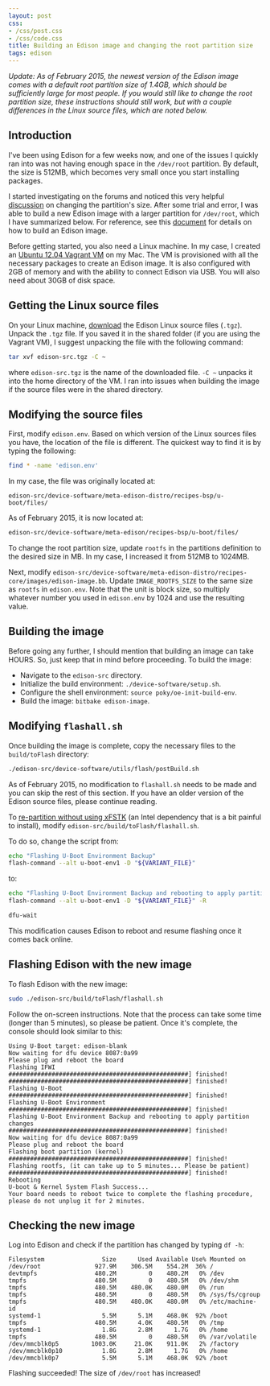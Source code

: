 ```yaml
---
layout: post
css:
- /css/post.css
- /css/code.css
title: Building an Edison image and changing the root partition size
tags: edison
---
```


*Update: As of February 2015, the newest version of the Edison image comes with a default root partition size of 1.4GB, which should be sufficiently large for most people. If you would still like to change the root partition size, these instructions should still work, but with a couple differences in the Linux source files, which are noted below.*

## Introduction

I've been using Edison for a few weeks now, and one of the issues I quickly ran into was not having enough space in the `/dev/root` partition. By default, the size is 512MB, which becomes very small once you start installing packages.

I started investigating on the forums and noticed this very helpful <a href="https://communities.intel.com/thread/55612?start=0&tstart=0">discussion</a> on changing the partition's size. After some trial and error, I was able to build a new Edison image with a larger partition for `/dev/root`, which I have summarized below. For reference, see this <a href="https://communities.intel.com/docs/DOC-23159">document</a> for details on how to build an Edison image.

Before getting started, you also need a Linux machine. In my case, I created an <a href="https://github.com/drejkim/edison-imaging-vm">Ubuntu 12.04 Vagrant VM</a> on my Mac. The VM is provisioned with all the necessary packages to create an Edison image. It is also configured with 2GB of memory and with the ability to connect Edison via USB. You will also need about 30GB of disk space.

## Getting the Linux source files

On your Linux machine, <a href="https://communities.intel.com/docs/DOC-23242">download</a> the Edison Linux source files (`.tgz`). Unpack the `.tgz` file. If you saved it in the shared folder (if you are using the Vagrant VM), I suggest unpacking the file with the following command:

```bash
tar xvf edison-src.tgz -C ~
```

where `edison-src.tgz` is the name of the downloaded file. `-C ~` unpacks it into the home directory of the VM. I ran into issues when building the image if the source files were in the shared directory.

## Modifying the source files

First, modify `edison.env`. Based on which version of the Linux sources files you have, the location of the file is different. The quickest way to find it is by typing the following:

```bash
find * -name 'edison.env'
```

In my case, the file was originally located at:

    edison-src/device-software/meta-edison-distro/recipes-bsp/u-boot/files/

As of February 2015, it is now located at:

```bash
edison-src/device-software/meta-edison/recipes-bsp/u-boot/files/
```

To change the root partition size, update `rootfs` in the partitions definition to the desired size in MB. In my case, I increased it from 512MB to 1024MB.

Next, modify `edison-src/device-software/meta-edison-distro/recipes-core/images/edison-image.bb`. Update `IMAGE_ROOTFS_SIZE` to the same size as `rootfs` in `edison.env`. Note that the unit is block size, so multiply whatever number you used in `edison.env` by 1024 and use the resulting value.

## Building the image

Before going any further, I should mention that building an image can take HOURS. So, just keep that in mind before proceeding. To build the image:

* Navigate to the `edison-src` directory.
* Initialize the build environment: `./device-software/setup.sh`.
* Configure the shell environment: `source poky/oe-init-build-env`.
* Build the image: `bitbake edison-image`.

## Modifying `flashall.sh`

Once building the image is complete, copy the necessary files to the `build/toFlash` directory:

```bash
./edison-src/device-software/utils/flash/postBuild.sh
```

As of February 2015, no modification to `flashall.sh` needs to be made and you can skip the rest of this section. If you have an older version of the Edison source files, please continue reading.

To <a href="https://communities.intel.com/thread/56219">re-partition without using xFSTK</a> (an Intel dependency that is a bit painful to install), modify `edison-src/build/toFlash/flashall.sh`.

To do so, change the script from:

```bash
echo "Flashing U-Boot Environment Backup"  
flash-command --alt u-boot-env1 -D "${VARIANT_FILE}"  
```

to:

```bash
echo "Flashing U-Boot Environment Backup and rebooting to apply partition changes"  
flash-command --alt u-boot-env1 -D "${VARIANT_FILE}" -R

dfu-wait
```

This modification causes Edison to reboot and resume flashing once it comes back online.

## Flashing Edison with the new image

To flash Edison with the new image:

```bash
sudo ./edison-src/build/toFlash/flashall.sh
```

Follow the on-screen instructions. Note that the process can take some time (longer than 5 minutes), so please be patient. Once it's complete, the console should look similar to this:

```
Using U-Boot target: edison-blank
Now waiting for dfu device 8087:0a99
Please plug and reboot the board
Flashing IFWI
##################################################] finished!
##################################################] finished!
Flashing U-Boot
##################################################] finished!
Flashing U-Boot Environment
##################################################] finished!
Flashing U-Boot Environment Backup and rebooting to apply partition changes
##################################################] finished!
Now waiting for dfu device 8087:0a99
Please plug and reboot the board
Flashing boot partition (kernel)
##################################################] finished!
Flashing rootfs, (it can take up to 5 minutes... Please be patient)
##################################################] finished!
Rebooting
U-boot & Kernel System Flash Success...
Your board needs to reboot twice to complete the flashing procedure, please do not unplug it for 2 minutes.
```

## Checking the new image

Log into Edison and check if the partition has changed by typing `df -h`:

```
Filesystem                Size      Used Available Use% Mounted on
/dev/root               927.9M    306.5M    554.2M  36% /
devtmpfs                480.2M         0    480.2M   0% /dev
tmpfs                   480.5M         0    480.5M   0% /dev/shm
tmpfs                   480.5M    480.0K    480.0M   0% /run
tmpfs                   480.5M         0    480.5M   0% /sys/fs/cgroup
tmpfs                   480.5M    480.0K    480.0M   0% /etc/machine-id
systemd-1                 5.5M      5.1M    468.0K  92% /boot
tmpfs                   480.5M      4.0K    480.5M   0% /tmp
systemd-1                 1.8G      2.8M      1.7G   0% /home
tmpfs                   480.5M         0    480.5M   0% /var/volatile
/dev/mmcblk0p5         1003.0K     21.0K    911.0K   2% /factory
/dev/mmcblk0p10           1.8G      2.8M      1.7G   0% /home
/dev/mmcblk0p7            5.5M      5.1M    468.0K  92% /boot
```

Flashing succeeded! The size of `/dev/root` has increased!
